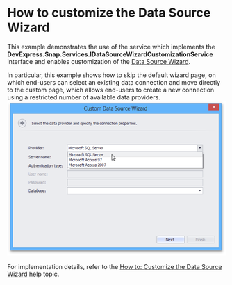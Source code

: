 # How to customize the Data Source Wizard


<p>This example demonstrates the use of the service which implements the <strong>DevExpress.Snap.Services.IDataSourceWizardCustomizationService</strong> interface and enables customization of the <a href="https://documentation.devexpress.com/#WindowsForms/CustomDocument15603">Data Source Wizard</a>.</p>
<p>In particular, this example shows how to skip the default wizard page, on which end-users can select an existing data connection and move directly to the custom page, which allows end-users to create a new connection using a restricted number of available data providers.<br /><img src="https://raw.githubusercontent.com/DevExpress-Examples/how-to-customize-the-data-source-wizard-t307510/16.1.4+/media/33e09b3b-878b-11e5-80bf-00155d62480c.png"></p>
<p>For implementation details, refer to the <a href="https://documentation.devexpress.com/#WindowsForms/CustomDocument114899">How to: Customize the Data Source Wizard</a> help topic.</p>

<br/>


